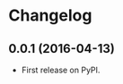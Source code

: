 
Changelog
=========

0.0.1 (2016-04-13)
-----------------------------------------

* First release on PyPI.
